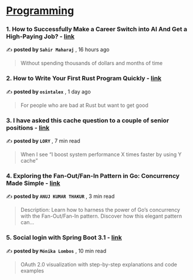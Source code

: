 
<h1><a href=https://medium.com/tag/programming/recommended target="_blank" rel="noopener noreferrer">Programming</a></h1>
<h3>1. How to Successfully Make a Career Switch into AI And Get a High-Paying Job? - <a href=https://medium.com/@sahirmaharaj/how-to-successfully-make-a-career-switch-into-ai-and-get-a-high-paying-job-5c0a9e5f6dfc?source=tag_recommended_feed---------0-84----------programming----------4d79fc16_181c_448c_a830_32be3737ba69------- target="_blank" rel="noopener noreferrer">link</a></h3>

✍️ **posted by `Sahir Maharaj`** <date> , 16 hours ago</date>

<blockquote>Without spending thousands of dollars and months of time</blockquote>

<h3>2. How to Write Your First Rust Program Quickly - <a href=https://medium.com/@alexanderdarby/how-to-write-your-first-rust-program-quickly-1a093f56f074?source=tag_recommended_feed---------1-107----------programming----------4d79fc16_181c_448c_a830_32be3737ba69------- target="_blank" rel="noopener noreferrer">link</a></h3>

✍️ **posted by `osintalex`** <date> , 1 day ago</date>

<blockquote>For people who are bad at Rust but want to get good</blockquote>

<h3>3. I have asked this cache question to a couple of senior positions - <a href=https://medium.com/@iorilan/i-have-asked-this-cache-question-to-a-couple-of-senior-positions-540a3f36ebe?source=tag_recommended_feed---------2-85----------programming----------4d79fc16_181c_448c_a830_32be3737ba69------- target="_blank" rel="noopener noreferrer">link</a></h3>

✍️ **posted by `LORY`** <date> , 7 min read</date>

<blockquote>When I see “I boost system performance X times faster by using Y cache”</blockquote>

<h3>4. Exploring the Fan-Out/Fan-In Pattern in Go: Concurrency Made Simple - <a href=https://medium.com/@anuj85500/exploring-the-fan-out-fan-in-pattern-in-go-concurrency-made-simple-b107f4b56d93?source=tag_recommended_feed---------3-84----------programming----------4d79fc16_181c_448c_a830_32be3737ba69------- target="_blank" rel="noopener noreferrer">link</a></h3>

✍️ **posted by `ANUJ KUMAR THAKUR`** <date> , 3 min read</date>

<blockquote>Description: Learn how to harness the power of Go’s concurrency with the Fan-Out/Fan-In pattern. Discover how this elegant pattern can…</blockquote>

<h3>5. Social login with Spring Boot 3.1 - <a href=https://medium.com/code-like-a-girl/social-login-with-spring-boot-3-1-a3ca5c419232?source=tag_recommended_feed---------4-107----------programming----------4d79fc16_181c_448c_a830_32be3737ba69------- target="_blank" rel="noopener noreferrer">link</a></h3>

✍️ **posted by `Mónika Lombos`** <date> , 10 min read</date>

<blockquote>OAuth 2.0 visualization with step-by-step explanations and code examples</blockquote>

